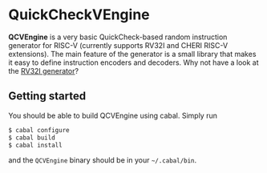 # QuickCheckVEngine

**QCVEngine** is a very basic QuickCheck-based random instruction generator
for RISC-V (currently supports RV32I and CHERI RISC-V extensions).
The main feature of the generator is a small library that makes it easy
to define instruction encoders and decoders.
Why not have a look at the [RV32I generator](src/RVxxI.hs)?

## Getting started

You should be able to build QCVEngine using cabal. Simply run
```sh
$ cabal configure
$ cabal build
$ cabal install
```
and the `QCVEngine` binary should be in your `~/.cabal/bin`.
